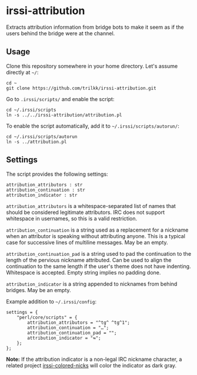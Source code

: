 # irssi-attribution

Extracts attribution information from bridge bots to make it seem as if the users behind the bridge were at the channel.

## Usage

Clone this repository somewhere in your home directory. Let's assume directly at `~/`:

    cd ~
    git clone https://github.com/trilkk/irssi-attribution.git

Go to `.irssi/scripts/` and enable the script:

    cd ~/.irssi/scripts
    ln -s ../../irssi-attribution/attribution.pl

To enable the script automatically, add it to `~/.irssi/scripts/autorun/`:

    cd ~/.irssi/scripts/autorun
    ln -s ../attribution.pl

## Settings

The script provides the following settings:

    attribution_attributors : str
    attribution_continuation : str
    attribution_indicator : str

`attribution_attributors` is a whitespace-separated list of names that should be considered legitimate attributors. IRC does not support whitespace in usernames, so this is a valid restriction.

`attribution_continuation` is a string used as a replacement for a nickname when an attributor is speaking without attributing anyone. This is a typical case for successive lines of multiline messages. May be an empty.

`attribution_continuation_pad` is a string used to pad the continuation to the length of the pervious nickname attributed. Can be used to align the continuation to the same length if the user's theme does not have indenting. Whitespace is accepted. Empty string implies no padding done.

`attribution_indicator` is a string appended to nicknames from behind bridges. May be an empty.

Example addition to `~/.irssi/config`:

    settings = {
        "perl/core/scripts" = {
            attribution_attributors = "^tg^ ^tg^1";
            attribution_continuation = "…";
            attribution_continuation_pad = "";
            attribution_indicator = "⇋";
        };
    };

**Note:** If the attribution indicator is a non-legal IRC nickname character, a related project [irssi-colored-nicks](https://github.com/trilkk/irssi-colored-nicks) will color the indicator as dark gray.
